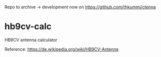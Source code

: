 Repo to archive -> development now on https://github.com/thkummi/ctenna

# hb9cv-calc
HB9CV antenna calculator

Reference: https://de.wikipedia.org/wiki/HB9CV-Antenne
